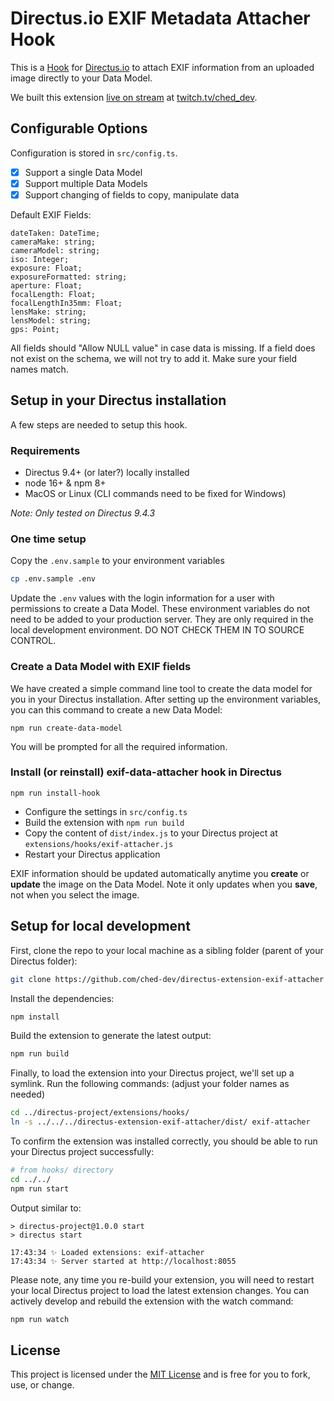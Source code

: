 # Directus.io EXIF Metadata Attacher Hook

This is a [Hook](https://docs.directus.io/extensions/hooks/) for [Directus.io](https://directus.io) to attach EXIF information from an uploaded image directly to your Data Model.

We built this extension [live on stream](https://www.twitch.tv/videos/1411653279) at [twitch.tv/ched_dev](https://twitch.tv/ched_dev).

## Configurable Options

Configuration is stored in `src/config.ts`.

- [x] Support a single Data Model
- [x] Support multiple Data Models
- [x] Support changing of fields to copy, manipulate data

Default EXIF Fields:
```
dateTaken: DateTime;
cameraMake: string;
cameraModel: string;
iso: Integer;
exposure: Float;
exposureFormatted: string;
aperture: Float;
focalLength: Float;
focalLengthIn35mm: Float;
lensMake: string;
lensModel: string;
gps: Point;
```

All fields should "Allow NULL value" in case data is missing. If a field does not exist on the schema, we will not try to add it. Make sure your field names match.

## Setup in your Directus installation

A few steps are needed to setup this hook.

### Requirements

- Directus 9.4+ (or later?) locally installed
- node 16+ & npm 8+
- MacOS or Linux (CLI commands need to be fixed for Windows)

_Note: Only tested on Directus 9.4.3_

### One time setup

Copy the `.env.sample` to your environment variables

```sh
cp .env.sample .env
```

Update the `.env` values with the login information for a user with permissions to create a Data Model. These environment variables do not need to be added to your production server. They are only required in the local development environment. DO NOT CHECK THEM IN TO SOURCE CONTROL.

### Create a Data Model with EXIF fields

We have created a simple command line tool to create the data model for you in your Directus installation. After setting up the environment variables, you can this command to create a new Data Model:

```
npm run create-data-model
```

You will be prompted for all the required information.


### Install (or reinstall) exif-data-attacher hook in Directus

```
npm run install-hook
```

- Configure the settings in `src/config.ts`
- Build the extension with `npm run build`
- Copy the content of `dist/index.js` to your Directus project at `extensions/hooks/exif-attacher.js`
- Restart your Directus application

EXIF information should be updated automatically anytime you **create** or **update** the image on the Data Model. Note it only updates when you **save**, not when you select the image.

## Setup for local development

First, clone the repo to your local machine as a sibling folder (parent of your Directus folder):

```sh
git clone https://github.com/ched-dev/directus-extension-exif-attacher
```

Install the dependencies:

```sh
npm install
```

Build the extension to generate the latest output:

```sh
npm run build
```

Finally, to load the extension into your Directus project, we'll set up a symlink. Run the following commands: (adjust your folder names as needed)

```sh
cd ../directus-project/extensions/hooks/
ln -s ../../../directus-extension-exif-attacher/dist/ exif-attacher
```

To confirm the extension was installed correctly, you should be able to run your Directus project successfully:

```sh
# from hooks/ directory
cd ../../
npm run start
```

Output similar to:

```
> directus-project@1.0.0 start
> directus start

17:43:34 ✨ Loaded extensions: exif-attacher
17:43:34 ✨ Server started at http://localhost:8055
```

Please note, any time you re-build your extension, you will need to restart your local Directus project to load the latest extension changes. You can actively develop and rebuild the extension with the watch command:

```sh
npm run watch
```

## License

This project is licensed under the [MIT License](LICENSE) and is free for you to fork, use, or change.